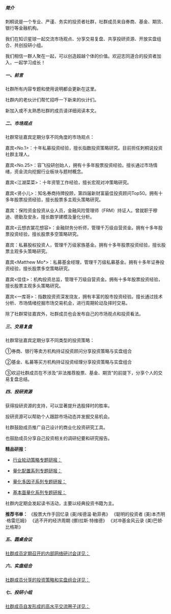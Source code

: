 ##### 简介

刺桐说是一个专业、严谨、务实的投资者社群，社群成员来自券商、基金、期货、银行等金融机构。

我们在知识星球一起交流市场观点、分享交易复盘、共享投研资源、开放实盘组合、共创投研小组。

我们相信一群人聚在一起，可以创造超越个体的价值。欢迎志同道合的投资者加入，一起学习成长！


##### 一、前言

社群所有内容专题和使用说明都会更新在这里。

社群内的老伙计们帮忙招呼一下新来的伙计们。

新加入或不太熟悉社群的成员请详细阅读本文。


##### 二、市场观点

社群常驻嘉宾定期分享不同角度的市场观点：

嘉宾<No.1>：十年私募投资经验，擅长指数投资策略研究。目前担任刺桐说投资社群主理人。

嘉宾<No.25>：容飞投研创始人，拥有十多年股票投资经验。擅长通过市场情绪，资金流向挖掘行业板块与题材概念。

嘉宾<江湖菜菜>：十年资管工作经验，擅长宏观对冲策略研究。

嘉宾<贤小儿>：知名券商持牌投顾，第四届新财富最佳投资顾问Top50。拥有十多年股票投资经验，擅长股票多主观头策略研究。

嘉宾<GY>：保险资金投资从业人员，金融风险管理师（FRM）持证人。曾就职于穆迪、德勤及安永，擅长数学建模及量化分析。

嘉宾<云想衣裳花想容>：金融财务分析师，管理千万级自营资金。拥有十多年股票投资经验，擅长股票多空策略研究。

嘉宾<roye>：私募股权投资人，管理千万级家族基金。拥有十多年股票投资经验，擅长股票主观多头策略研究。

嘉宾<Matthew Mo*>：私募基金经理，管理千万级私募基金。拥有十多年证券投资经验，擅长股票多空策略研究。

嘉宾<佳佳>：机构投资总监，管理千万级自营资金。拥有十多年股票投资经验，擅长股票主观多头策略研究。

嘉宾<一库哥>：指数投资资深发烧友，拥有丰富的股市投资经验。擅长通过技术分析、市场情绪挖掘市场交易机会，进行周期轮动及择时交易。

除了社群常驻嘉宾外，社群成员也会发布自己的市场观点和投资看法。


##### 三、交易复盘

社群常驻嘉宾定期分享不同类型的投资策略：

①券商、银行等卖方机构持证投资顾问分享投资策略与实盘组合

②基金、私募等买方机构持证投资经理分享投资策略与实盘组合

③欢迎社群成员在不涉及“非法推荐股票、基金、期货”的前提下，分享个人的交易复盘总结。


##### 四、投研资源

获得投研资源的支持，可以显著提升选股择时的胜率。

投研资源可以帮助个人跟踪市场动态并发掘交易机会。

社群鼓励成员推广自己设计的商业化投资研究工具。

也鼓励成员分享自己投资相关的调研纪要和研究报告。

**精品研报：**
- [行业轮动策略专题研报：][11]

[11]: https://t.zsxq.com/05Mz3FEyZ

- [量化配置系列专题研报：][12]

[12]: https://t.zsxq.com/05YZJI2Ba

- [量化多因子系列专题研报：][13]

[13]: https://t.zsxq.com/05a27eIaU

- [基本面量化系列专题研报：][14]

[14]: https://t.zsxq.com/05eQr3BMZ


社群内定期会发起读书活动，主要以经典投资书籍为主。

**推荐书单：**
《股票大作手回忆录  (美)埃德温·勒菲弗》
《聪明的投资者  (美)本杰明·格雷厄姆》
《逃不开的经济周期  (挪)拉斯·特维德》
《对冲基金风云录 (美)巴顿·比格斯》


##### 五、圆桌会议

[社群成员定期召开的内部网络研讨会详见：][1]

[1]: https://t.zsxq.com/06NRJeqJ2


##### 六、实盘组合

[社群成员分享的投资策略和实盘组合详见：][2]

[2]: https://t.zsxq.com/03EYvfaQ7


##### 七、投研小组

[社群成员自发形成的高水平交流圈子详见：][3]

[3]: https://t.zsxq.com/05jYZBi6Y